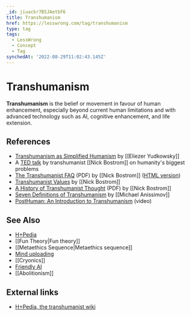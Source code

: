 ```yaml
---
_id: jiuackr7B5JAetbF6
title: Transhumanism
href: https://lesswrong.com/tag/transhumanism
type: tag
tags:
  - LessWrong
  - Concept
  - Tag
synchedAt: '2022-08-29T11:02:43.145Z'
---
```

# Transhumanism

**Transhumanism** is the belief or movement in favour of human enhancement, especially beyond current human limitations and with advanced technology such as AI, cognitive enhancement, and life extension.

References
----------

*   [Transhumanism as Simplified Humanism](http://yudkowsky.net/singularity/simplified) by [[Eliezer Yudkowsky]]
*   A [TED talk](http://www.ted.com/talks/nick_bostrom_on_our_biggest_problems.html) by transhumanist [[Nick Bostrom]] on humanity's biggest problems
*   [The Transhumanist FAQ](http://www.nickbostrom.com/views/transhumanist.pdf) (PDF) by [[Nick Bostrom]] ([HTML version](http://whatistranshumanism.org/))
*   [Transhumanist Values](http://www.nickbostrom.com/ethics/values.html) by [[Nick Bostrom]]
*   [A History of Transhumanist Thought](http://www.nickbostrom.com/papers/history.pdf) (PDF) by [[Nick Bostrom]]
*   [Seven Definitions of Transhumanism](https://web.archive.org/web/20130115205756/http://www.acceleratingfuture.com/michael/blog/2007/09/seven-definitions-of-transhumanism/) by [[Michael Anissimov]]
*   [PostHuman: An Introduction to Transhumanism](https://www.youtube.com/watch?v=bTMS9y8OVuY) (video)

See Also
--------

*   [H+Pedia](https://wiki.lesswrong.com/wiki/H+Pedia)
*   [[Fun Theory|Fun theory]]
*   [[Metaethics Sequence|Metaethics sequence]]
*   [Mind uploading](https://www.lesswrong.com/tag/mind-uploading)
*   [[Cryonics]]
*   [Friendly AI](https://wiki.lesswrong.com/wiki/Friendly_AI)
*   [[Abolitionism]]

External links
--------------

*   [H+Pedia, the transhumanist wiki](https://hpluspedia.org/)